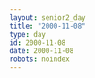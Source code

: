 ```yaml
---
layout: senior2_day
title: "2000-11-08"
type: day
id: 2000-11-08
date: 2000-11-08
robots: noindex
---
```


